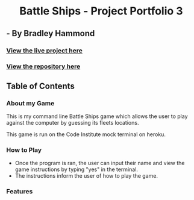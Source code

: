 <h1 align="center">Battle Ships - Project Portfolio 3</h1>

## - By Bradley Hammond

### [View the live project here](https://brad-hammond.github.io/BattleShips/)

### [View the repository here](https://github.com/Brad-Hammond/BattleShips/settings/pages)

## Table of Contents

### About my Game

This is my command line Battle Ships game which allows the user to play against the computer by guessing its fleets locations.

This game is run on the Code Institute mock terminal on heroku.

### How to Play

- Once the program is ran, the user can input their name and view the game instructions by typing "yes" in the terminal.
- The instructions inform the user of how to play the game.

### Features

